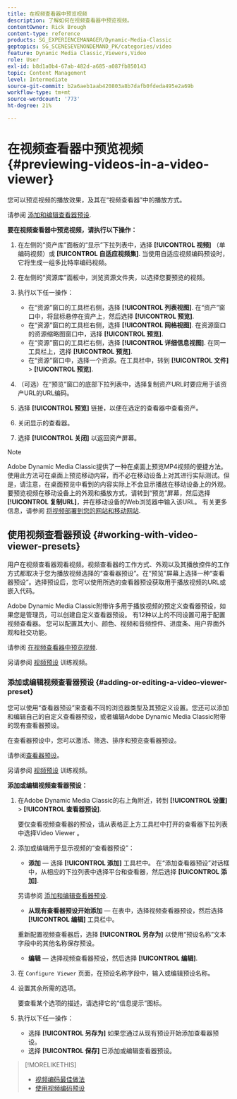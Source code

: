 ```yaml
---
title: 在视频查看器中预览视频
description: 了解如何在视频查看器中预览视频。
contentOwner: Rick Brough
content-type: reference
products: SG_EXPERIENCEMANAGER/Dynamic-Media-Classic
geptopics: SG_SCENESEVENONDEMAND_PK/categories/video
feature: Dynamic Media Classic,Viewers,Video
role: User
exl-id: b8d1a0b4-67ab-482d-a685-a087fb850143
topic: Content Management
level: Intermediate
source-git-commit: b2a6aeb1aab420803a8b7dafb0fdeda495e2a69b
workflow-type: tm+mt
source-wordcount: '773'
ht-degree: 21%

---
```


# 在视频查看器中预览视频{#previewing-videos-in-a-video-viewer}

您可以预览视频的播放效果，及其在“视频查看器”中的播放方式。

请参阅 [添加和编辑查看器预设](application-setup.md#adding_and_editing_viewer_presets).

**要在视频查看器中预览视频，请执行以下操作：**

1. 在左侧的“资产库”面板的“显示”下拉列表中，选择 **[!UICONTROL 视频]** （单编码视频）或 **[!UICONTROL 自适应视频集]**. 当使用自适应视频编码预设时，它将生成一组多比特率编码视频。
1. 在左侧的“资源库”面板中，浏览资源文件夹，以选择您要预览的视频。
1. 执行以下任一操作：

   * 在“资源”窗口的工具栏右侧，选择 **[!UICONTROL 列表视图]**. 在“资产”窗口中，将鼠标悬停在资产上，然后选择 **[!UICONTROL 预览]**.
   * 在“资源”窗口的工具栏右侧，选择 **[!UICONTROL 网格视图]**. 在资源窗口的资源缩略图窗口中，选择 **[!UICONTROL 预览]**.
   * 在“资源”窗口的工具栏右侧，选择 **[!UICONTROL 详细信息视图]**. 在同一工具栏上，选择 **[!UICONTROL 预览]**.
   * 在“资源”窗口中，选择一个资源。在工具栏中，转到 **[!UICONTROL 文件]** > **[!UICONTROL 预览]**.

1. （可选）在“预览”窗口的底部下拉列表中，选择复制资产URL时要应用于该资产URL的URL编码。
1. 选择 **[!UICONTROL 预览]** 链接，以便在选定的查看器中查看资产。
1. 关闭显示的查看器。
1. 选择 **[!UICONTROL 关闭]** 以返回资产屏幕。

>[!NOTE]
>
>Adobe Dynamic Media Classic提供了一种在桌面上预览MP4视频的便捷方法。 使用此方法可在桌面上预览移动内容，而不必在移动设备上对其进行实际测试。但是，请注意，在桌面预览中看到的内容实际上不会显示播放在移动设备上的外观。 要预览视频在移动设备上的外观和播放方式，请转到“预览”屏幕，然后选择 **[!UICONTROL 复制URL]**，并在移动设备的Web浏览器中输入该URL。 有关更多信息，请参阅 [将视频部署到您的网站和移动网站](deploying-video-websites-mobile-sites.md#deploying_video_to_your_websites_and_mobile_sites).

## 使用视频查看器预设 {#working-with-video-viewer-presets}

用户在视频查看器观看视频。视频查看器的工作方式、外观以及其播放控件的工作方式都取决于您为播放视频选择的“查看器预设”。在“预览”屏幕上选择一种“查看器预设”。选择预设后，您可以使用所选的查看器预设获取用于播放视频的URL或嵌入代码。

Adobe Dynamic Media Classic附带许多用于播放视频的预定义查看器预设，如果您是管理员，可以创建自定义查看器预设。 有12种以上的不同设置可用于配置视频查看器。 您可以配置其大小、颜色、视频和音频控件、进度条、用户界面外观和社交功能。

请参阅 [在视频查看器中预览视频](previewing-videos-video-viewer.md#previewing_videos_in_a_video_viewer).

另请参阅 [视频预设](https://s7d5.scene7.com/s7viewers/html5/VideoViewer.html?videoserverurl=https://s7d5.scene7.com/is/content/&amp;emailurl=https://s7d5.scene7.com/s7/emailFriend&amp;serverUrl=https://s7d5.scene7.com/is/image/&amp;config=Scene7SharedAssets/Universal_HTML5_Video&amp;contenturl=https://s7d5.scene7.com/skins/&amp;asset=S7tutorials/549_video-presets_converted%20renamed_Done-AVS) 训练视频。

### 添加或编辑视频查看器预设 {#adding-or-editing-a-video-viewer-preset}

您可以使用“查看器预设”来查看不同的浏览器类型及其预定义设置。您还可以添加和编辑自己的自定义查看器预设，或者编辑Adobe Dynamic Media Classic附带的现有查看器预设。

在查看器预设中，您可以激活、筛选、排序和预览查看器预设。

请参阅[查看器预设](application-setup.md#viewer_presets)。

另请参阅 [视频预设](https://s7d5.scene7.com/s7viewers/html5/VideoViewer.html?videoserverurl=https://s7d5.scene7.com/is/content/&amp;emailurl=https://s7d5.scene7.com/s7/emailFriend&amp;serverUrl=https://s7d5.scene7.com/is/image/&amp;config=Scene7SharedAssets/Universal_HTML5_Video&amp;contenturl=https://s7d5.scene7.com/skins/&amp;asset=S7tutorials/549_video-presets_converted%20renamed_Done-AVS) 训练视频。

**添加或编辑视频查看器预设：**

1. 在Adobe Dynamic Media Classic的右上角附近，转到 **[!UICONTROL 设置]** > **[!UICONTROL 查看器预设]**.

   要仅查看视频查看器的预设，请从表格正上方工具栏中打开的查看器下拉列表中选择Video Viewer 。

1. 添加或编辑用于显示视频的“查看器预设”：

   * **添加**  — 选择 **[!UICONTROL 添加]** 工具栏中。 在“添加查看器预设”对话框中，从相应的下拉列表中选择平台和查看器，然后选择 **[!UICONTROL 添加]**.

   另请参阅 [添加和编辑查看器预设](application-setup.md#adding_and_editing_viewer_presets).

   * **从现有查看器预设开始添加**  — 在表中，选择视频查看器预设，然后选择 **[!UICONTROL 编辑]** 工具栏中。

   重新配置视频查看器后，选择 **[!UICONTROL 另存为]** 以使用“预设名称”文本字段中的其他名称保存预设。

   * **编辑**  — 选择视频查看器预设，然后选择 **[!UICONTROL 编辑]**.

1. 在 `Configure Viewer` 页面，在预设名称字段中，输入或编辑预设名称。
1. 设置其余所需的选项。

   要查看某个选项的描述，请选择它的“信息提示”图标。

1. 执行以下任一操作：

   * 选择 **[!UICONTROL 另存为]** 如果您通过从现有预设开始添加查看器预设。
   * 选择 **[!UICONTROL 保存]** 已添加或编辑查看器预设。

>[!MORELIKETHIS]
>
>* [视频编码最佳做法](uploading-encoding-videos.md#best_practices_for_video_encoding)
>* [使用视频编码预设](uploading-encoding-videos.md#working_with_video_encoding_presets)

